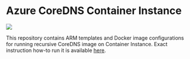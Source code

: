# Azure CoreDNS Container Instance

![](https://raw.githubusercontent.com/groovy-sky/azure/master/images/logos/function.png)

This repository contains ARM templates and Docker image configurations for running recursive CoreDNS image on Container Instance. Exact instruction how-to run it is available [here](https://github.com/groovy-sky/azure/tree/master/docker-coredns-00#introduction
).
